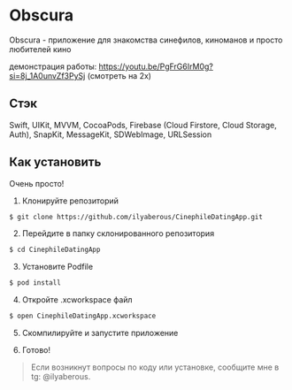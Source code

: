 # Obscura
Obscura - приложение для знакомства синефилов, киноманов и просто любителей кино

демонстрация работы:
https://youtu.be/PgFrG6IrM0g?si=8j_1A0unvZf3PySj (смотреть на 2x)

## Стэк
Swift, UIKit, MVVM, CocoaPods, Firebase (Cloud Firstore, Cloud Storage, Auth), SnapKit, MessageKit, SDWebImage, URLSession

## Как установить
Очень просто!

1) Клонируйте репозиторий

```bash
$ git clone https://github.com/ilyaberous/CinephileDatingApp.git
```

2) Перейдите в папку склонированного репозитория

```bash
$ cd CinephileDatingApp
```

3) Установите Podfile

```bash
$ pod install
```

4) Откройте .xcworkspace файл

```bash
$ open CinephileDatingApp.xcworkspace
```

5) Скомпилируйте и запустите приложение

6) Готово!

> Если возникнут вопросы по коду или установке, сообщите мне в tg: @ilyaberous.
